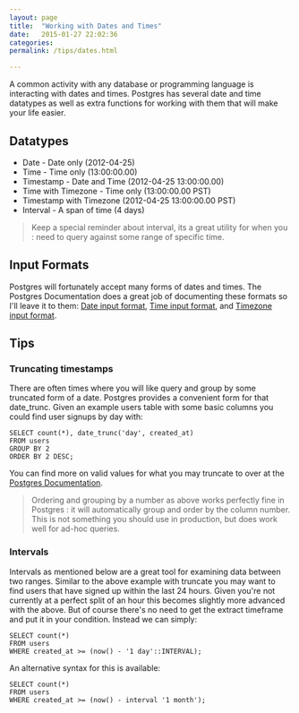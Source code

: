 ```yaml
---
layout: page
title:  "Working with Dates and Times"
date:   2015-01-27 22:02:36
categories:
permalink: /tips/dates.html

---
```


A common activity with any database or programming language is interacting with dates and times. Postgres has several date and time datatypes as well as extra functions for working with them that will make your life easier.

Datatypes
---------

-   Date - Date only (2012-04-25)
-   Time - Time only (13:00:00.00)
-   Timestamp - Date and Time (2012-04-25 13:00:00.00)
-   Time with Timezone - Time only (13:00:00.00 PST)
-   Timestamp with Timezone (2012-04-25 13:00:00.00 PST)
-   Interval - A span of time (4 days)

> Keep a special reminder about interval, its a great utility for when you
> :   need to query against some range of specific time.
>

Input Formats
-------------

Postgres will fortunately accept many forms of dates and times. The Postgres Documentation does a great job of documenting these formats so I'll leave it to them: [Date input format](http://www.postgresql.org/docs/9.1/static/datatype-datetime.html#DATATYPE-DATETIME-DATE-TABLE), [Time input format](http://www.postgresql.org/docs/9.1/static/datatype-datetime.html#DATATYPE-DATETIME-TIME-TABLE), and [Timezone input format](http://www.postgresql.org/docs/9.1/static/datatype-datetime.html#DATATYPE-TIMEZONE-TABLE).

Tips
----

### Truncating timestamps

There are often times where you will like query and group by some truncated form of a date. Postgres provides a convenient form for that date_trunc. Given an example users table with some basic columns you could find user signups by day with:

    SELECT count(*), date_trunc('day', created_at)
    FROM users
    GROUP BY 2
    ORDER BY 2 DESC;


You can find more on valid values for what you may truncate to over at the [Postgres Documentation](http://www.postgresql.org/docs/8.1/static/functions-datetime.html#FUNCTIONS-DATETIME-TRUNC).

> Ordering and grouping by a number as above works perfectly fine in Postgres
> :   it will automatically group and order by the column number. This
>     is not something you should use in production, but does work well
>     for ad-hoc queries.

### Intervals

Intervals as mentioned below are a great tool for examining data between two ranges. Similar to the above example with truncate you may want to find users that have signed up within the last 24 hours. Given you're not currently at a perfect split of an hour this becomes slightly more
advanced with the above. But of course there's no need to get the extract timeframe and put it in your condition. Instead we can simply:

    SELECT count(*)
    FROM users
    WHERE created_at >= (now() - '1 day'::INTERVAL);


An alternative syntax for this is available:

    SELECT count(*)
    FROM users
    WHERE created_at >= (now() - interval '1 month');
